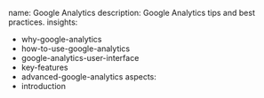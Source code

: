 name: Google Analytics
description: Google Analytics tips and best practices.
insights:
  - why-google-analytics
  - how-to-use-google-analytics
  - google-analytics-user-interface
  - key-features
  - advanced-google-analytics
aspects:
  - introduction
 
